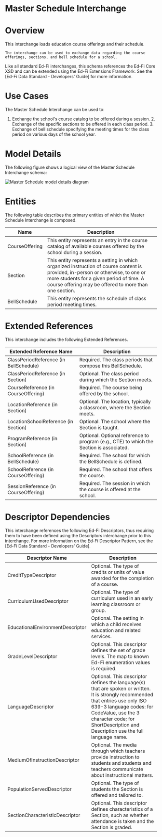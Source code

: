 # Master Schedule Interchange

# Overview

This interchange loads education course offerings and their schedule.

    The interchange can be used to exchange data regarding the course offerings, sections, and bell schedule for a school.



Like all standard Ed-Fi interchanges, this schema references the Ed-Fi Core XSD and can be extended using the Ed-Fi Extensions Framework. See the [Ed-Fi Data Standard - Developers' Guide] for more information.


# Use Cases

The Master Schedule Interchange can be used to:  

1. Exchange the school's course catalog to be offered during a session.
    2. Exchange of the specific sections to be offered in each class period.
    3. Exchange of bell schedule specifying the meeting times for the class period on various days of the school year.


# Model Details

The following figure shows a logical view of the Master Schedule Interchange schema:  

![Master Schedule model details diagram](img/InterchangeMasterSchedule-interchange-brief.png)


# Entities

The following table describes the primary entities of which the Master Schedule Interchange is composed.  

| Name | Description |
|----------|-----------------|
| CourseOffering | This entity represents an entry in the course catalog of available courses offered by the school during a session. |
| Section | This entity represents a setting in which organized instruction of course content is provided, in-person or otherwise, to one or more students for a given period of time. A course offering may be offered to more than one section. |
| BellSchedule | This entity represents the schedule of class period meeting times. |



# Extended References


This interchange includes the following Extended References.  

| Extended Reference Name | Description |
|-----------------------------|-----------------|
| ClassPeriodReference (in BellSchedule) | Required.  The class periods that compose this BellSchedule. |
| ClassPeriodReference (in Section) | Optional.  The class period during which the Section meets. |
| CourseReference (in CourseOffering) | Required.  The course being offered by the school. |
| LocationReference (in Section) | Optional.  The location, typically a classroom, where the Section meets. |
| LocationSchoolReference (in Section) | Optional.  The school where the Section is taught. |
| ProgramReference (in Section) | Optional.  Optional reference to program (e.g., CTE) to which the Section is associated. |
| SchoolReference (in BellSchedule) | Required.  The school for which the BellSchedule is defined. |
| SchoolReference (in CourseOffering) | Required.  The school that offers the course. |
| SessionReference (in CourseOffering) | Required.  The session in which the course is offered at the school. |



# Descriptor Dependencies

This interchange references the following Ed-Fi Descriptors, thus requiring them to have been defined using the Descriptors interchange prior to this interchange. For more information on the Ed-Fi Descriptor Pattern, see the [Ed-Fi Data Standard - Developers' Guide].  

| Descriptor Name | Description |
|---------------------|-----------------|
| CreditTypeDescriptor | Optional.  The type of credits or units of value awarded for the completion of a course. |
| CurriculumUsedDescriptor | Optional.  The type of curriculum used in an early learning classroom or group. |
| EducationalEnvironmentDescriptor | Optional.  The setting in which a child receives education and related services. |
| GradeLevelDescriptor | Optional.  This descriptor defines the set of grade levels. The map to known Ed-Fi enumeration values is required. |
| LanguageDescriptor | Optional.  This descriptor defines the language(s) that are spoken or written. It is strongly recommended that entries use only ISO 639-3 language codes: for CodeValue, use the 3 character code; for ShortDescription and Description use the full language name. |
| MediumOfInstructionDescriptor | Optional.  The media through which teachers provide instruction to students and students and teachers communicate about instructional matters. |
| PopulationServedDescriptor | Optional.  The type of students the Section is offered and tailored to. |
| SectionCharacteristicDescriptor | Optional.  This descriptor defines characteristics of a Section, such as whether attendance is taken and the Section is graded. |


